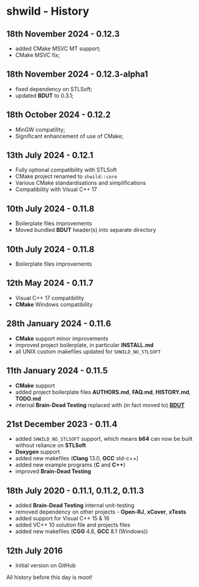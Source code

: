 # shwild - History


## 18th November 2024 - 0.12.3

* added CMake MSVC MT support;
* CMake MSVC fix;


## 18th November 2024 - 0.12.3-alpha1

* fixed dependency on STLSoft;
* updated **BDUT** to 0.3.1;


## 18th October 2024 - 0.12.2

* MinGW compatility;
* Significant enhancement of use of CMake;


## 13th July 2024 - 0.12.1

* Fully optional compatibility with STLSoft
* CMake project renamed to `shwild::core`
* Various CMake standardisations and simplifications
* Compatibility with Visual C++ 17


## 10th July 2024 - 0.11.8

* Boilerplate files improvements
* Moved bundled **BDUT** header(s) into separate directory


## 10th July 2024 - 0.11.8

* Boilerplate files improvements


## 12th May 2024 - 0.11.7

* Visual C++ 17 compatibility
* **CMake** Windows compatibility


## 28th January 2024 - 0.11.6

* **CMake** support minor improvements
* improved project boilerplate, in particular **INSTALL.md**
* all UNIX custom makefiles updated for `SHWILD_NO_STLSOFT`


## 11th January 2024 - 0.11.5

* **CMake** support
* added project boilerplate files **AUTHORS.md**, **FAQ.md**, **HISTORY.md**, **TODO.md**
* internal **Brain-Dead Testing** replaced with (in fact moved to) [**BDUT**](https://github.com/synesissoftware/BDUT)


## 21st December 2023 - 0.11.4

* added `SHWILD_NO_STLSOFT` support, which means **b64** can now be built without reliance on **STLSoft**
* **Doxygen** support
* added new makefiles (**Clang** 13.0, **GCC** std-c++)
* added new example programs (**C** and **C++**)
* improved **Brain-Dead Testing**


## 18th July 2020 - 0.11.1, 0.11.2, 0.11.3

* added **Brain-Dead Testing** internal unit-testing
* removed dependency on other projects - **Open-RJ**, **xCover**, **xTests**
* added support for Visual C++ 15 & 16
* added VC++ 10 solution file and projects files
* added new makefiles (**CGG** 4.8, **GCC** 8.1 (Windows))


## 12th July 2016

* Initial version on GitHub


All history before this day is moot!


<!-- ########################### end of file ########################### -->

